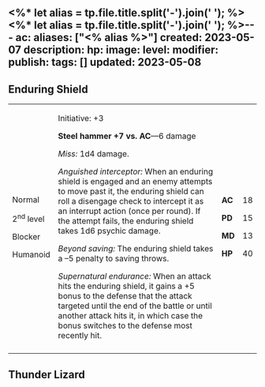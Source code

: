 <%* let alias = tp.file.title.split('-').join(' '); %><%* let alias = tp.file.title.split('-').join(' '); %>---
ac: 
aliases: ["<% alias %>"]
created: 2023-05-07
description: 
hp: 
image: 
level: 
modifier: 
publish: 
tags: []
updated: 2023-05-08
---

## Enduring Shield

<table>
<colgroup>
<col style="width: 16%" />
<col style="width: 72%" />
<col style="width: 5%" />
<col style="width: 5%" />
</colgroup>
<tbody>
<tr class="odd">
<td><p>Normal</p>
<p>2<sup>nd</sup> level</p>
<p>Blocker</p>
<p>Humanoid</p></td>
<td><p>Initiative: +3</p>
<p><strong>Steel hammer +7 vs. AC</strong>—6 damage</p>
<p><em>Miss:</em> 1d4 damage.</p>
<p><em>Anguished interceptor:</em> When an enduring shield is engaged
and an enemy attempts to move past it, the enduring shield can roll a
disengage check to intercept it as an interrupt action (once per round).
If the attempt fails, the enduring shield takes 1d6 psychic damage.</p>
<p><em>Beyond saving:</em> The enduring shield takes a –5 penalty to
saving throws.</p>
<p><em>Supernatural endurance:</em> When an attack hits the enduring
shield, it gains a +5 bonus to the defense that the attack targeted
until the end of the battle or until another attack hits it, in which
case the bonus switches to the defense most recently hit.</p></td>
<td><p><strong>AC</strong></p>
<p><strong>PD</strong></p>
<p><strong>MD</strong></p>
<p><strong>HP</strong></p></td>
<td><p>18</p>
<p>15</p>
<p>13</p>
<p>40</p></td>
</tr>
<tr class="even">
<td></td>
<td></td>
<td></td>
<td></td>
</tr>
</tbody>
</table>

## Thunder Lizard

